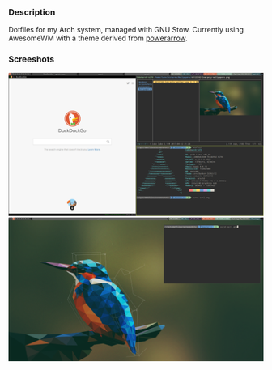 ### Description

Dotfiles for my Arch system, managed with GNU Stow.
Currently using AwesomeWM with a theme derived from [powerarrow](https://github.com/copycat-killer/awesome-copycats).

### Screeshots

![Screenshot](/screenshots/scr2.png)
![Screenshot](/screenshots/scr3.png)
